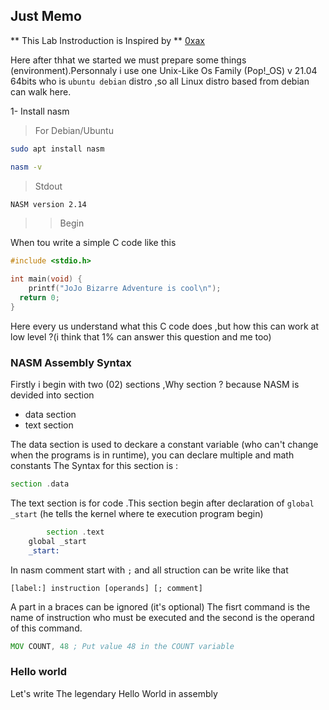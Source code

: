 ## Just Memo

** This Lab Instroduction is Inspired by ** [0xax](https://0xax.github.io/asm_1/)

Here after thhat we started we must prepare some things (environment).Personnaly i use one Unix-Like Os Family (Pop!_OS) v 21.04 
64bits who is `ubuntu debian` distro ,so all Linux distro based from debian can walk here.

> 
1- Install nasm
> For Debian/Ubuntu 
```bash
sudo apt install nasm
```

```bash
nasm -v
```
> Stdout

```bash
NASM version 2.14
```
>> Begin 

When tou write a simple C code like this
```c
#include <stdio.h>

int main(void) {
	printf("JoJo Bizarre Adventure is cool\n");
  return 0;
}
 ```
Here every us understand what  this C code does ,but how this can work at low level ?(i think that 1% can  answer this question and me too)

### NASM Assembly Syntax

Firstly i begin with two (02) sections ,Why section ? because NASM is devided into section

- data section 
- text section 

The data section is used to deckare a constant variable (who can't change when the programs is in runtime), you can declare multiple and math constants 
The Syntax for this section is :

```asm
section .data
```
The text section is for code .This section begin after declaration of `global _start` (he tells the kernel where te execution program begin)

```asm
        section .text
	global _start
	_start:
```
In nasm comment start with `;` and all struction can be write like that 

`[label:] instruction [operands] [; comment]`

A  part in a braces can be ignored (it's optional)
The fisrt command is the name of instruction who must be executed and the second is the operand of this command.




```asm
MOV COUNT, 48 ; Put value 48 in the COUNT variable
``` 

### Hello world
Let's write The legendary Hello World in assembly









































































































































































































































































































